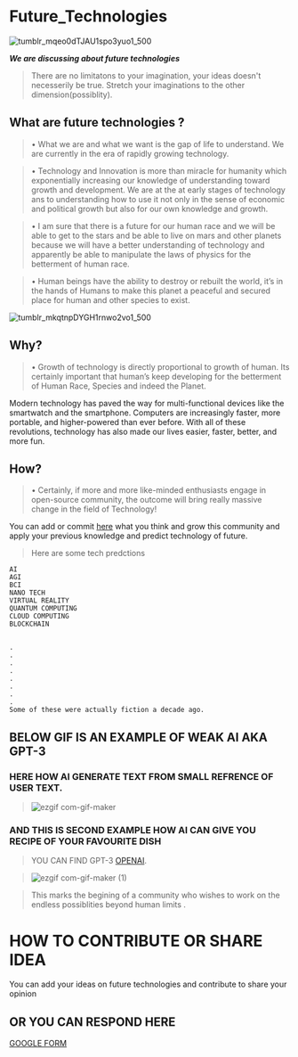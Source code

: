 # Future_Technologies

![tumblr_mqeo0dTJAU1spo3yuo1_500](https://user-images.githubusercontent.com/58439868/132955776-7ef64407-441c-4cc1-926a-d67c975cae17.gif)




***We are discussing about future technologies***

>There are no limitatons to your imagination, your ideas doesn't necesserily be true. 
Stretch your imaginations to the other dimension(possiblity).







## What are future technologies ?



> •	What we are and what we want is the gap of life to understand. We are currently in the era of rapidly growing technology. 
 
 
> •	Technology and Innovation is more than miracle for humanity which exponentially increasing our knowledge of understanding toward growth and development. We are at the at early stages of technology ans to understanding  how to use it not only in the sense of economic and political growth but also for our own knowledge and growth.


> •	I am sure that there is a future for our human race and we will be able to get to the stars and be able to live on mars and other planets because we will have a better understanding of technology and apparently be able to manipulate the laws of physics for the betterment of human race.


> •	Human beings have the ability to destroy or rebuilt the world, it’s in the hands of Humans to make this planet a peaceful and secured place for human and other species to exist.


![tumblr_mkqtnpDYGH1rnwo2vo1_500](https://user-images.githubusercontent.com/58439868/132955796-8ab9ca97-edd4-4caf-8c0e-8b74142438a3.gif)






## Why?  

> •	Growth of technology is directly proportional to growth of human. Its certainly important that human’s keep developing for the betterment of Human Race, Species and indeed the Planet. 


Modern technology has paved the way for multi-functional devices like the smartwatch
and the smartphone. Computers are increasingly faster, more portable, and higher-powered than ever
before. With all of these revolutions, technology has also made our lives easier, faster, better, and more fun.


## How?   

>  •	Certainly, if more and more like-minded enthusiasts engage in open-source community, the outcome will bring really massive change in the field of Technology! 

You can add or commit [here](google.com) what you think and grow this community and apply your previous knowledge and predict technology of future.




>Here are some tech predctions

```
AI
AGI
BCI
NANO TECH
VIRTUAL REALITY
QUANTUM COMPUTING
CLOUD COMPUTING
BLOCKCHAIN


.
.
.
.
.
.
.
.
Some of these were actually fiction a decade ago.
```




## BELOW GIF IS AN EXAMPLE OF WEAK AI AKA GPT-3


### HERE HOW AI GENERATE TEXT FROM SMALL REFRENCE OF USER TEXT.

>![ezgif com-gif-maker](https://user-images.githubusercontent.com/58439868/132951848-d0726234-25b2-4332-9c5e-d8211e962ec6.gif)


### AND THIS IS SECOND EXAMPLE HOW AI CAN GIVE YOU RECIPE OF YOUR FAVOURITE DISH


>YOU CAN FIND GPT-3 [OPENAI](https://openai.com/).

>![ezgif com-gif-maker (1)](https://user-images.githubusercontent.com/58439868/132952594-de419c3f-f863-4fe7-85ab-a77b2a9e98b9.gif)







>This marks the begining of a community who wishes to work on the endless possiblities beyond human limits .



# HOW TO CONTRIBUTE OR SHARE IDEA

 You can add your ideas on future technologies and contribute to share your opinion 
 
 
 ## OR YOU CAN RESPOND HERE 
 
  [GOOGLE FORM](https://forms.gle/2cwXJPAZTA1tAzPv8)
